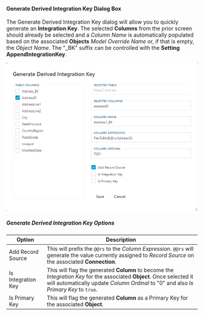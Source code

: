 #### Generate Derived Integration Key Dialog Box  

The Generate Derived Integration Key dialog will allow you to quickly generate an **Integration Key**.  The selected **Columns** from the prior screen should already be selected and a *Column Name* is automatically populated based on the associated **Objects** *Model Override Name* or, if that is empty, the *Object Name*.  The "_BK" suffix can be controlled with the **Setting** **AppendIntegrationKey**.

<img
    src="images/bimlflex-app-dialog-generate-derived-integration-key.png"
    class="border-image"
    title="Generate Derived Integration Key Dialog Box"
/>

##### Generate Derived Integration Key Options

|Option|Description|
|-|-|
|Add Record Source|This will prefix the `@@rs` to the *Column Expression*.  `@@rs` will generate the value currently assigned to *Record Source* on the associated **Connection**. |
|Is Integration Key|This will flag the generated **Column** to become the *Integration Key* for the associated **Object**.  Once selected it will automatically update *Column Ordinal* to "0" and also *Is Primary Key* to `true`.|
|Is Primary Key|This will flag the generated **Column** as a Primary Key for the associated **Object**.|
